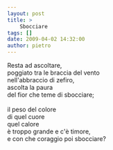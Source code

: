 ```yaml
---
layout: post
title: >
    Sbocciare
tags: []
date: 2009-04-02 14:32:00
author: pietro
---
```

Resta ad ascoltare,<br/>poggiato tra le braccia del vento<br/>nell'abbraccio di zefiro,<br/>ascolta la paura<br/>del fior che teme di sbocciare;<br/><br/>il peso del colore<br/>di quel cuore<br/>quel calore<br/>è troppo grande e c'è timore,<br/>e con che coraggio poi sbocciare?
